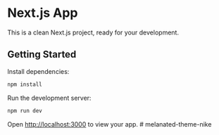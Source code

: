 # Next.js App

This is a clean Next.js project, ready for your development.

## Getting Started

Install dependencies:

```bash
npm install
```

Run the development server:

```bash
npm run dev
```

Open [http://localhost:3000](http://localhost:3000) to view your app.
#   m e l a n a t e d - t h e m e - n i k e  
 
